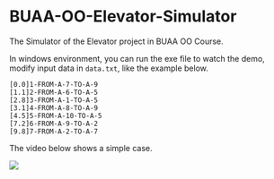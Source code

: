 # BUAA-OO-Elevator-Simulator
The Simulator of the Elevator project in BUAA OO Course.

In windows environment, you can run the exe file to watch the demo, modify input data in `data.txt`, like the example below.

```shell
[0.0]1-FROM-A-7-TO-A-9
[1.1]2-FROM-A-6-TO-A-5
[2.8]3-FROM-A-1-TO-A-5
[3.1]4-FROM-A-8-TO-A-9
[4.5]5-FROM-A-10-TO-A-5
[7.2]6-FROM-A-9-TO-A-2
[9.8]7-FROM-A-2-TO-A-7
```

The video below shows a simple case.

![](C:\Users\fzc\code\unity\BUAA-OO-Elevator\pics\demo.gif)

